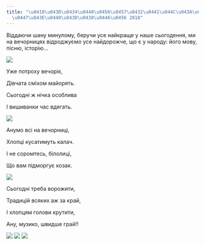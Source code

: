 ```yaml
---
title: "\u0410\u043D\u0434\u0440\u0456\u0457\u0432\u0441\u044C\u043A\u0456 \u0432\u0435\
  \u0447\u043E\u0440\u043D\u0438\u0446\u0456 2018"
---
```

Віддаючи шану минулому, беручи усе найкраще у наше сьогодення, ми на вечорницях відроджуємо усе найдорожче, що є у народу: його мову, пісню, історію…

![](/files/андріївські-вечорниц-v1.jpg)

Уже потроху вечоріє,

Дівчата сміхом майорять.

Сьогодні ж нічка особлива

І вишиванки час вдягать.

![](/files/андріївські-вечорниц-v2.jpg)

Анумо всі на вечорниці,

Хлопці кусатимуть калач.

І не соромтесь, білолиці,

Що вам підморгує козак.

![](/files/андріївські-вечорниц-v3.jpg)

Сьогодні треба ворожити,

Традицій всяких аж за край,

І хлопцям голови крутити,

Ану, музико, швидше грай!!

![](/files/андріївські-вечорниц-v6.jpg)
![](/files/андріївські-вечорниц-v5.jpg)
![](/files/андріївські-вечорниц-v4.jpg)